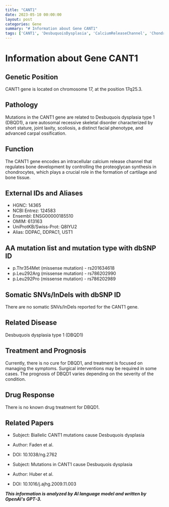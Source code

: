 ```yaml
---
title: "CANT1"
date: 2023-05-10 00:00:00
layout: post
categories: Gene
summary: "# Information about Gene CANT1"
tags: ['CANT1', 'DesbuquoisDysplasia', 'CalciumReleaseChannel', 'Chondrocytes', 'MissenseMutation', 'SkeletalDisorder', 'SymptomManagement', 'GeneticPosition']
---
```


# Information about Gene CANT1

## Genetic Position
CANT1 gene is located on chromosome 17, at the position 17q25.3.

## Pathology
Mutations in the CANT1 gene are related to Desbuquois dysplasia type 1 (DBQD1), a rare autosomal recessive skeletal disorder characterized by short stature, joint laxity, scoliosis, a distinct facial phenotype, and advanced carpal ossification.

## Function
The CANT1 gene encodes an intracellular calcium release channel that regulates bone development by controlling the proteoglycan synthesis in chondrocytes, which plays a crucial role in the formation of cartilage and bone tissue.

## External IDs and Aliases
- HGNC: 14365
- NCBI Entrez: 124583
- Ensembl: ENSG00000185510
- OMIM: 613163
- UniProtKB/Swiss-Prot: Q8IYU2
- Alias: DDPAC, DDPAC1, UST1

## AA mutation list and mutation type with dbSNP ID
- p.Thr354Met (missense mutation) - rs201634618
- p.Leu292Arg (missense mutation) - rs786202990 
- p.Leu292Pro (missense mutation) - rs786202989

## Somatic SNVs/InDels with dbSNP ID
There are no somatic SNVs/InDels reported for the CANT1 gene.

## Related Disease
Desbuquois dysplasia type 1 (DBQD1)

## Treatment and Prognosis
Currently, there is no cure for DBQD1, and treatment is focused on managing the symptoms. Surgical interventions may be required in some cases. The prognosis of DBQD1 varies depending on the severity of the condition.

## Drug Response
There is no known drug treatment for DBQD1.

## Related Papers
- Subject: Biallelic CANT1 mutations cause Desbuquois dysplasia
- Author: Faden et al.
- DOI: 10.1038/ng.2762

- Subject: Mutations in CANT1 cause Desbuquois dysplasia
- Author: Huber et al.
- DOI: 10.1016/j.ajhg.2009.11.003

**_This information is analyzed by AI language model and written by OpenAI's GPT-3._**